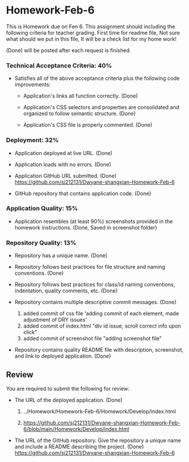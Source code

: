 # Homework-Feb-6
This is Homework due on Fen 6.
This assignment should including the following criteria for teacher grading. 
First time for readme file, Not sure what should we put in this file, It will be a check list for my home work!

(Done) will be posted after each request is finished.

### Technical Acceptance Criteria: 40%
* Satisfies all of the above acceptance criteria plus the following code improvements: 

  * Application's links all function correctly. (Done)

  * Application's CSS selectors and properties are consolidated and organized to follow semantic structure. (Done)

  * Application's CSS file is properly commented. (Done)

### Deployment: 32%

* Application deployed at live URL. (Done)

* Application loads with no errors. (Done)

* Application GitHub URL submitted. (Done)
    https://github.com/sj212131/Dwyane-shangxian-Homework-Feb-6

* GitHub repository that contains application code. (Done)

### Application Quality: 15%

* Application resembles (at least 90%) screenshots provided in the homework instructions. (Done, Saved in screenshot folder)

### Repository Quality: 13%

* Repository has a unique name. (Done)

* Repository follows best practices for file structure and naming conventions. (Done)

* Repository follows best practices for class/id naming conventions, indentation, quality comments, etc. (Done)

* Repository contains multiple descriptive commit messages. (Done)
    1. added commit of css file 'adding commit of each element, made adjustment of DRY issues'
    2. added commit of index.html "div id issue, scroll correct info upon click"
    3. added commit of screenshot file "adding screenshot file"

* Repository contains quality README file with description, screenshot, and link to deployed application. (Done)

## Review

You are required to submit the following for review:

* The URL of the deployed application. (Done)

    1. ../Homework/Homework-Feb-6/Homework/Develop/index.html

    2. https://github.com/sj212131/Dwyane-shangxian-Homework-Feb-6/blob/main/Homework/Develop/index.html

* The URL of the GitHub repository. Give the repository a unique name and include a README describing the project. (Done)
    https://github.com/sj212131/Dwyane-shangxian-Homework-Feb-6
